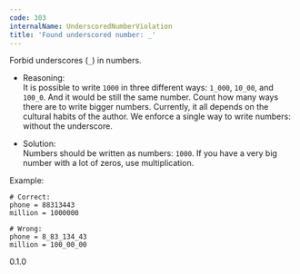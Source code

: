 ```yaml
---
code: 303
internalName: UnderscoredNumberViolation
title: 'Found underscored number: _'
---
```


Forbid underscores (`_`) in numbers.

  - Reasoning:  
    It is possible to write `1000` in three different ways: `1_000`,
    `10_00`, and `100_0`. And it would be still the same number. Count
    how many ways there are to write bigger numbers. Currently, it all
    depends on the cultural habits of the author. We enforce a single
    way to write numbers: without the underscore.

  - Solution:  
    Numbers should be written as numbers: `1000`. If you have a very big
    number with a lot of zeros, use multiplication.

Example:

    # Correct:
    phone = 88313443
    million = 1000000
    
    # Wrong:
    phone = 8_83_134_43
    million = 100_00_00

<div class="versionadded">

0.1.0

</div>